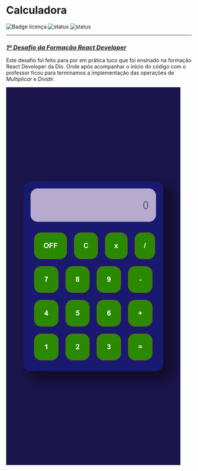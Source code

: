 # Calculadora

![Badge licença](https://img.shields.io/bower/l/Badges) ![status](https://img.shields.io/badge/status-Finalizado-blue) ![status](https://img.shields.io/badge/data-Maio/2023-inactive)

 ---

### [ _1º Desafio da Formação React Developer_](https://web.dio.me/track/formacao-react-developer)

Este desafio foi feito para por em prática tuco que foi ensinado na formação React Developer da Dio. Onde após acompanhar o inicio do código com o professor ficou para terminamos a implementação das operações de *Multiplicar* e *Dividir*. 

<img src="public/img/calculadora.png" witth ="260px" />
